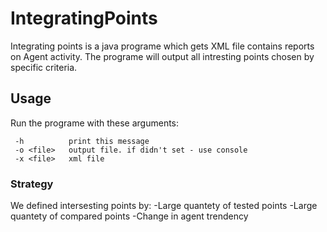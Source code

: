 # IntegratingPoints
Integrating points is a java programe which gets XML file contains reports on Agent activity.
The programe will output all intresting points chosen by specific criteria.

## Usage
Run the programe with these arguments:
```
 -h          print this message
 -o <file>   output file. if didn't set - use console
 -x <file>   xml file
 ```

### Strategy
We defined intersesting points by:
-Large quantety of tested points
-Large quantety of compared points
-Change in agent trendency

